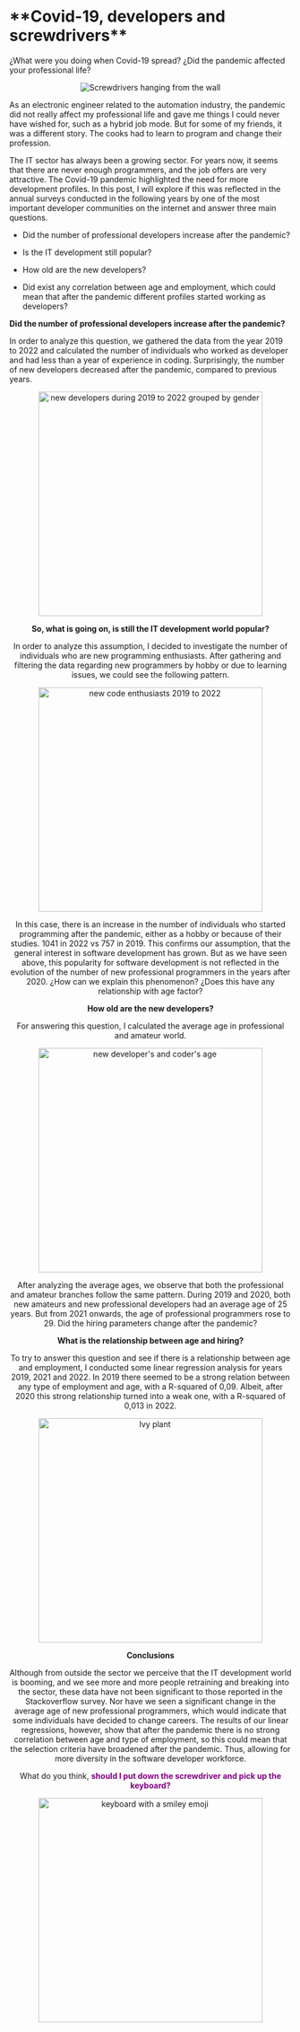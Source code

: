 <h1>**Covid-19, developers and screwdrivers**</h1>

¿What were you doing when Covid-19 spread? ¿Did the pandemic affected your professional life?

<div style="text-align:center;">
 <img src="screwdrivers.jpg" 
      alt="Screwdrivers hanging from the wall" 
      caption = "picture from google images">
</div>

As an electronic engineer related to the automation industry, the pandemic did not really affect my professional life and gave me things 
I could never have wished for, such as a hybrid job mode. But for some of my friends, it was a different story. The cooks had to learn 
to program and change their profession.

The IT sector has always been a growing sector. For years now, it seems that there are never enough programmers, and the job offers are
very attractive. The Covid-19 pandemic highlighted the need for more development profiles. 
In this post, I will explore if this was reflected in the annual surveys conducted in the following years by one of the most important
developer communities on the internet and answer three main questions. 

  *	Did the number of professional developers increase after the pandemic?
  
  *	Is the IT development still popular? 
  
  * How old are the new developers?
  
  *	Did exist any correlation between age and employment, which could mean that after the pandemic 
    different profiles started working as developers?
  
**Did the number of professional developers increase after the pandemic?**

In order to analyze this question, we gathered the data from the year 2019 to 2022 and calculated the number of individuals who worked 
as developer and had less than a year of experience in coding. Surprisingly, the number of new developers decreased after the pandemic, 
compared to previous years.

<div style="text-align:center;">
 <img src="chart1.jpg" 
      alt="new developers during 2019 to 2022 grouped by gender" 
       width="400" height="400"
</div>

**So, what is going on, is still the IT development world popular?**
 
In order to analyze this assumption, I decided to investigate the number of individuals who are new programming enthusiasts.
After gathering and filtering the data regarding new programmers by hobby or due to learning issues, we could see the following pattern.
 
<div style="text-align:center;">
 <img src="chart2.jpg" 
      alt="new code enthusiasts 2019 to 2022" 
       width="400" height="400"
</div>
 
In this case, there is an increase in the number of individuals who started programming after the pandemic, either as a hobby or because 
of their studies. 1041 in 2022 vs 757 in 2019. This confirms our assumption, that the general interest in software development has grown. 
But as we have seen above, this popularity for software development is not reflected in the evolution of the number of new professional 
programmers in the years after 2020. ¿How can we explain this phenomenon? ¿Does this have any relationship with age factor?

**How old are the new developers?**

For answering this question, I calculated the average age in professional and amateur world.
 
<div style="text-align:center;">
 <img src="chart3.jpg" 
      alt="new developer's and coder's age" 
       width="400" height="400"
</div>
 
After analyzing the average ages, we observe that both the professional and amateur branches follow the same pattern. During 2019 and 2020,
both new amateurs and new professional developers had an average age of 25 years. But from 2021 onwards, the age of professional programmers 
rose to 29. Did the hiring parameters change after the pandemic? 

**What is the relationship between age and hiring?**

To try to answer this question and see if there is a relationship between age and employment, I conducted some linear regression analysis for
years 2019, 2021 and 2022.
In 2019 there seemed to be a strong relation between any type of employment and age, with a R-squared of 0,09. Albeit, after 2020 this strong
relationship turned into a weak one, with a R-squared of 0,013 in 2022.
 
 <div style="text-align:center;">
 <img src="enredadera.jpg" 
      alt="Ivy plant"
      caption = "source google images"
       width="400" height="400"
</div>

**Conclusions**

Although from outside the sector we perceive that the IT development world is booming, and we see more and more people retraining and breaking 
into the sector, these data have not been significant to those reported in the Stackoverflow survey.
Nor have we seen a significant change in the average age of new professional programmers, which would indicate that some individuals have decided 
to change careers. 
The results of our linear regressions, however, show that after the pandemic there is no strong correlation between age and type of employment, 
so this could mean that the selection criteria have broadened after the pandemic. Thus, allowing for more diversity in the software developer workforce.

What do you think, <font color="purple">**should I put down the screwdriver and pick up the keyboard?**</font>

<div style="text-align:center;">
 <img src="keyboard_smiley.jpg" 
      alt="keyboard with a smiley emoji"
      caption = "source google images"
      width="400" height="400" 
</div>
